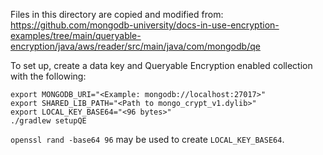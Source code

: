 Files in this directory are copied and modified from:
https://github.com/mongodb-university/docs-in-use-encryption-examples/tree/main/queryable-encryption/java/aws/reader/src/main/java/com/mongodb/qe

To set up, create a data key and Queryable Encryption enabled collection with the following:
```
export MONGODB_URI="<Example: mongodb://localhost:27017>"
export SHARED_LIB_PATH="<Path to mongo_crypt_v1.dylib>"
export LOCAL_KEY_BASE64="<96 bytes>"
./gradlew setupQE
```

`openssl rand -base64 96` may be used to create `LOCAL_KEY_BASE64`.